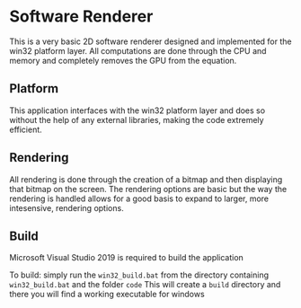 # Software Renderer
This is a very basic 2D software renderer designed and implemented for the win32 platform layer.
All computations are done through the CPU and memory and completely removes the GPU from the equation.

## Platform
This application interfaces with the win32 platform layer and does so without the help of any external libraries, making the code extremely efficient.


## Rendering
All rendering is done through the creation of a bitmap and then displaying that bitmap on the screen.
The rendering options are basic but the way the rendering is handled allows for a good basis to expand to larger, more intesensive, rendering options.

## Build
Microsoft Visual Studio 2019 is required to build the application

To build: simply run the ```win32_build.bat``` from the directory containing ```win32_build.bat``` and the folder ```code```
This will create a ```build``` directory and there you will find a working executable for windows

